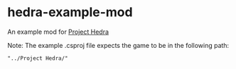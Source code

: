 # hedra-example-mod

An example mod for [Project Hedra](https://www.reddit.com/r/projecthedra)

Note: The example .csproj file expects the game to be in the following path: 
```
"../Project Hedra/"
```